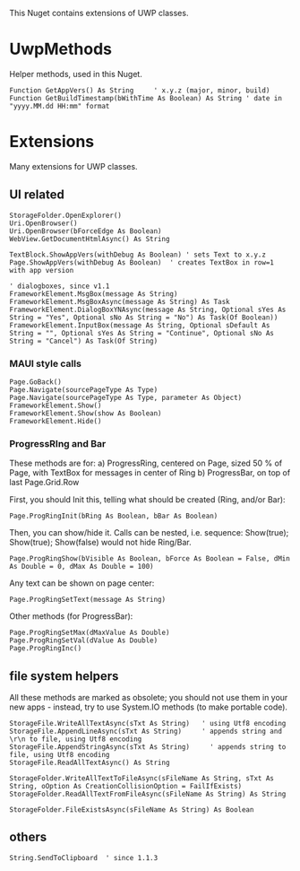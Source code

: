 ﻿
This Nuget contains extensions of UWP classes.

# UwpMethods
 Helper methods, used in this Nuget.

    Function GetAppVers() As String     ' x.y.z (major, minor, build)
    Function GetBuildTimestamp(bWithTime As Boolean) As String ' date in "yyyy.MM.dd HH:mm" format

# Extensions

 Many extensions for UWP classes.

## UI related

    StorageFolder.OpenExplorer()
    Uri.OpenBrowser()
    Uri.OpenBrowser(bForceEdge As Boolean)
    WebView.GetDocumentHtmlAsync() As String

    TextBlock.ShowAppVers(withDebug As Boolean) ' sets Text to x.y.z
    Page.ShowAppVers(withDebug As Boolean)  ' creates TextBox in row=1 with app version

    ' dialogboxes, since v1.1
    FrameworkElement.MsgBox(message As String)
    FrameworkElement.MsgBoxAsync(message As String) As Task
    FrameworkElement.DialogBoxYNAsync(message As String, Optional sYes As String = "Yes", Optional sNo As String = "No") As Task(Of Boolean))
    FrameworkElement.InputBox(message As String, Optional sDefault As String = "", Optional sYes As String = "Continue", Optional sNo As String = "Cancel") As Task(Of String)


### MAUI style calls

    Page.GoBack()
    Page.Navigate(sourcePageType As Type)
    Page.Navigate(sourcePageType As Type, parameter As Object)
    FrameworkElement.Show()
    FrameworkElement.Show(show As Boolean)
    FrameworkElement.Hide()


### ProgressRIng and Bar
 These methods are for:
 a) ProgressRing, centered on Page, sized 50 % of Page, with TextBox for messages in center of Ring
 b) ProgressBar, on top of last Page.Grid.Row

 First, you should Init this, telling what should be created (Ring, and/or Bar):

    Page.ProgRingInit(bRing As Boolean, bBar As Boolean)


 Then, you can show/hide it. Calls can be nested, i.e. sequence: Show(true); Show(true); Show(false) would not hide Ring/Bar.

    Page.ProgRingShow(bVisible As Boolean, bForce As Boolean = False, dMin As Double = 0, dMax As Double = 100)

 Any text can be shown on page center:

    Page.ProgRingSetText(message As String)

 Other methods (for ProgressBar):

    Page.ProgRingSetMax(dMaxValue As Double)
    Page.ProgRingSetVal(dValue As Double)
    Page.ProgRingInc()

## file system helpers

 All these methods are marked as obsolete; you should not use them in your new apps - instead, try to use System.IO methods (to make portable code). 

    StorageFile.WriteAllTextAsync(sTxt As String)   ' using Utf8 encoding
    StorageFile.AppendLineAsync(sTxt As String)     ' appends string and \r\n to file, using Utf8 encoding
    StorageFile.AppendStringAsync(sTxt As String)     ' appends string to file, using Utf8 encoding
    StorageFile.ReadAllTextAsync() As String

    StorageFolder.WriteAllTextToFileAsync(sFileName As String, sTxt As String, oOption As CreationCollisionOption = FailIfExists)
    StorageFolder.ReadAllTextFromFileAsync(sFileName As String) As String

    StorageFolder.FileExistsAsync(sFileName As String) As Boolean

## others

    String.SendToClipboard  ' since 1.1.3